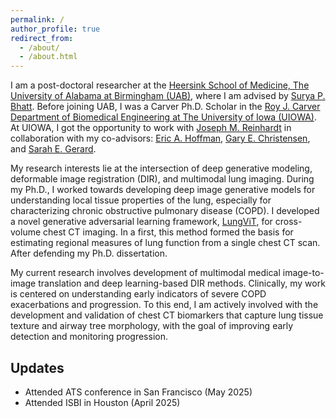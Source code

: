 ```yaml
---
permalink: /
author_profile: true
redirect_from: 
  - /about/
  - /about.html
---
```


I am a post-doctoral researcher at the [Heersink School of Medicine, The University of Alabama at Birmingham (UAB)](https://www.uab.edu/medicine/home/), where I am advised by [Surya P. Bhatt](https://scholars.uab.edu/631-surya-bhatt). Before joining UAB, I was a Carver Ph.D. Scholar in the [Roy J. Carver Department of Biomedical Engineering at The University of Iowa (UIOWA)](https://engineering.uiowa.edu/bme). At UIOWA, I got the opportunity to work with [Joseph M. Reinhardt](https://engineering.uiowa.edu/directory/joseph-m-reinhardt) in collaboration with my co-advisors: [Eric A. Hoffman](https://radiology.medicine.uiowa.edu/people/faculty/eric-hoffman), [Gary E. Christensen](https://engineering.uiowa.edu/directory/gec), and [Sarah E. Gerard](https://engineering.uiowa.edu/directory/sarah-e-gerard). 

My research interests lie at the intersection of deep generative modeling, deformable image registration (DIR), and multimodal lung imaging. During my Ph.D., I worked towards developing deep image generative models for understanding local tissue properties of the lung, especially for characterizing chronic obstructive pulmonary disease (COPD). I developed a novel generative adversarial learning framework, [LungViT](https://ieeexplore.ieee.org/document/10439260), for cross-volume chest CT imaging. In a first, this method formed the basis for estimating regional measures of lung function from a single chest CT scan. After defending my Ph.D. dissertation.

My current research involves development of multimodal medical image-to-image translation and deep learning-based DIR methods. Clinically, my work is centered on understanding early indicators of severe COPD exacerbations and progression. To this end, I am actively involved with the development and validation of chest CT biomarkers that capture lung tissue texture and airway tree morphology, with the goal of improving early detection and monitoring progression.



Updates
------
- Attended ATS conference in San Francisco (May 2025)
- Attended ISBI in Houston (April 2025)
